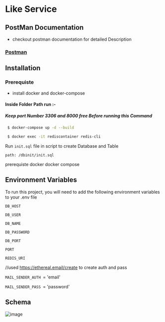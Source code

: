 
# Like Service



 
## PostMan Documentation

- checkout postman documentation for detailed Description

### [Postman](https://documenter.getpostman.com/view/20003749/2s9XxwvDcJ)


## Installation

### Prerequiste

- install docker and docker-compose

#### Inside Folder Path run :-

##### Keep port Number 3306 and 8000 free Before running this Command
```bash
 $ docker-compose up -d --build
```
```bash
 $ docker exec -it rediscontainer redis-cli
```
Run ``init.sql`` file in script to create Database and Table

`path: /dbinit/init.sql`

prerequiste docker docker compose
## Environment Variables

To run this project, you will need to add the following environment variables to your .env file


`DB_HOST` 

`DB_USER` 

`DB_NAME` 

`DB_PASSWORD` 

`DB_PORT`

`PORT` 

`REDIS_URI` 

//used https://ethereal.email/create to create auth and pass

`MAIL_SENDER_AUTH `= 'email'

`MAIL_SENDER_PASS `= 'password'

## Schema

![image](https://github.com/ank-2222/likeService/assets/76547947/f227afcc-8569-4a57-9471-f08d72691825)

